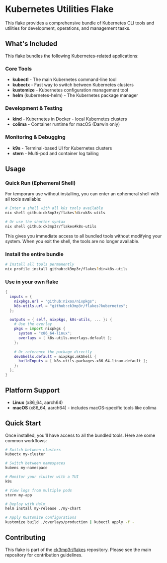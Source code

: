 # Kubernetes Utilities Flake

This flake provides a comprehensive bundle of Kubernetes CLI tools and utilities for development, operations, and management tasks.

## What's Included

This flake bundles the following Kubernetes-related applications:

### Core Tools
- **kubectl** - The main Kubernetes command-line tool
- **kubectx** - Fast way to switch between Kubernetes clusters
- **kustomize** - Kubernetes configuration management tool
- **helm** (kubernetes-helm) - The Kubernetes package manager

### Development & Testing
- **kind** - Kubernetes in Docker - local Kubernetes clusters
- **colima** - Container runtime for macOS (Darwin only)

### Monitoring & Debugging
- **k9s** - Terminal-based UI for Kubernetes clusters
- **stern** - Multi-pod and container log tailing

## Usage

### Quick Run (Ephemeral Shell)

For temporary use without installing, you can enter an ephemeral shell with all tools available:

```bash
# Enter a shell with all k8s tools available
nix shell github:ck3mp3r/flakes?dir=k8s-utils

# Or use the shorter syntax
nix shell github:ck3mp3r/flakes#k8s-utils
```

This gives you immediate access to all bundled tools without modifying your system. When you exit the shell, the tools are no longer available.

### Install the entire bundle

```bash
# Install all tools permanently
nix profile install github:ck3mp3r/flakes?dir=k8s-utils
```

### Use in your own flake

```nix
{
  inputs = {
    nixpkgs.url = "github:nixos/nixpkgs";
    k8s-utils.url = "github:ck3mp3r/flakes?kubernetes";
  };

  outputs = { self, nixpkgs, k8s-utils, ... }: {
    # Use the overlay
    pkgs = import nixpkgs {
      system = "x86_64-linux";
      overlays = [ k8s-utils.overlays.default ];
    };
    
    # Or reference the package directly
    devShells.default = nixpkgs.mkShell {
      buildInputs = [ k8s-utils.packages.x86_64-linux.default ];
    };
  };
}
```

## Platform Support

- **Linux** (x86_64, aarch64)
- **macOS** (x86_64, aarch64) - includes macOS-specific tools like colima

## Quick Start

Once installed, you'll have access to all the bundled tools. Here are some common workflows:

```bash
# Switch between clusters
kubectx my-cluster

# Switch between namespaces
kubens my-namespace

# Monitor your cluster with a TUI
k9s

# View logs from multiple pods
stern my-app

# Deploy with Helm
helm install my-release ./my-chart

# Apply Kustomize configurations
kustomize build ./overlays/production | kubectl apply -f -
```

## Contributing

This flake is part of the [ck3mp3r/flakes](https://github.com/ck3mp3r/flakes) repository. Please see the main repository for contribution guidelines.

